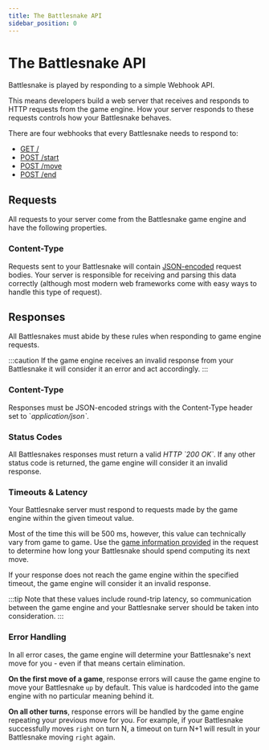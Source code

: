 ```yaml
---
title: The Battlesnake API
sidebar_position: 0
---
```


# The Battlesnake API

Battlesnake is played by responding to a simple Webhook API. 

This means developers build a web server that receives and responds to HTTP requests from the game engine. How your server responds to these requests controls how your Battlesnake behaves.

There are four webhooks that every Battlesnake needs to respond to:
* [GET /](api/requests/info.md)
* [POST /start](api/requests/start.md)
* [POST /move](api/requests/move.md)
* [POST /end](api/requests/end.md)

## Requests

All requests to your server come from the Battlesnake game engine and have the following properties.

### Content-Type

Requests sent to your Battlesnake will contain [JSON-encoded](https://www.json.org/) request bodies. Your server is responsible for receiving and parsing this data correctly (although most modern web frameworks come with easy ways to handle this type of request).

## Responses

All Battlesnakes must abide by these rules when responding to game engine requests. 

:::caution
If the game engine receives an invalid response from your Battlesnake it will consider it an error and act accordingly.
:::

### Content-Type

Responses must be JSON-encoded strings with the Content-Type header set to \`_application/json\`_. 

### Status Codes

All Battlesnakes responses must return a valid _HTTP \`200 OK\`_. If any other status code is returned, the game engine will consider it an invalid response.

### Timeouts & Latency

Your Battlesnake server must respond to requests made by the game engine within the given timeout value. 

Most of the time this will be 500 ms, however, this value can technically vary from game to game. Use the [game information provided](api/objects/game.md) in the request to determine how long your Battlesnake should spend computing its next move.

If your response does not reach the game engine within the specified timeout, the game engine will consider it an invalid response.

:::tip
Note that these values include round-trip latency, so communication between the game engine and your Battlesnake server should be taken into consideration.
:::

### Error Handling

In all error cases, the game engine will determine your Battlesnake's next move for you - even if that means certain elimination.

**On the first move of a game**, response errors will cause the game engine to move your Battlesnake `up` by default. This value is hardcoded into the game engine with no particular meaning behind it.

**On all other turns**, response errors will be handled by the game engine repeating your previous move for you. For example, if your Battlesnake successfully moves `right` on turn N, a timeout on turn N+1 will result in your Battlesnake moving `right` again.
